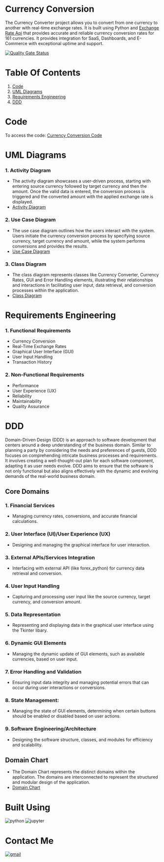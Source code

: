 # Currency Conversion
The Currency Converter project allows you to convert from one currency to another with real-time exchange rates.
It is built using Python and [Exchange Rate Api](https://www.exchangerate-api.com/) that provides accurate and reliable currency conversion rates for 161 currencies. It provides integration for SaaS, Dashboards, and E-Commerce with exceptional uptime and support.

[![Quality Gate Status](https://sonarcloud.io/api/project_badges/measure?project=karanzaveri_Currency-Conversion&metric=alert_status)](https://sonarcloud.io/summary/new_code?id=karanzaveri_Currency-Conversion)

# Table Of Contents
1. [Code](https://github.com/karanzaveri/Currency-Conversion/#code)
2. [UML Diagrams](https://github.com/karanzaveri/Currency-Conversion/#uml-diagrams)
3. [Requirements Engineering](https://github.com/karanzaveri/Currency-Conversion/#requirements-engineering)
5. [DDD](https://github.com/karanzaveri/Currency-Conversion/#ddd)

# Code
To access the code: [Currency Conversion Code](https://github.com/karanzaveri/Currency-Conversion/blob/main/Currency%20Converter.ipynb)

# UML Diagrams
### 1. Activity Diagram
* The activity diagram showcases a user-driven process, starting with entering source currency followed by target currency and then the amount. Once the valid data is entered, the conversion process is triggered and the converted amount with the applied exchange rate is displayed. 
* [Activity Diagram](https://github.com/karanzaveri/Currency-Conversion/blob/main/UML%20Diagrams/activity_diagram.png)

### 2. Use Case Diagram
* The use case diagram outlines how the users interact with the system. Users initiate the currency conversion process by specifying source currency, target currency and amount, while the system performs conversions and provides the results.
* [Use Case Diagram](https://github.com/karanzaveri/Currency-Conversion/blob/main/UML%20Diagrams/use_case_diagram.png)

### 3. Class Diagram
* The class diagram represents classes like Currency Converter, Currency Rates, GUI and Error Handling elements, illustrating their relationships and interactions in facilitating user input, data retrieval, and conversion processes within the application.
* [Class Diagram](https://github.com/karanzaveri/Currency-Conversion/blob/main/UML%20Diagrams/class_diagram.jpg)

# Requirements Engineering
### 1. Functional Requirements
* Currency Conversion
* Real-Time Exchange Rates
* Graphical User Interface (GUI)
* User Input Handling
* Transaction History

### 2. Non-Functional Requirements
* Performance
* User Experience (UX)
* Reliability
* Maintainability
* Quality Assurance

# DDD
Domain-Driven Design (DDD) is an approach to software development that centers around a deep understanding of the business domain. Similar to planning a party by considering the needs and preferences of guests, DDD focuses on comprehending intricate business processes and requirements. It involves creating a well-thought-out plan for each software component, adapting it as user needs evolve. DDD aims to ensure that the software is not only functional but also aligns effectively with the dynamic and evolving demands of the real-world business domain.

## Core Domains

### 1. Financial Services
* Managing currency rates, conversions, and accurate financial calculations.

### 2. User Interface (UI)/User Experience (UX)
* Designing and managing the graphical interface for user interaction.

### 3. External APIs/Services Integration
* Interfacing with external API (like forex_python) for currency data retrieval and conversion.

### 4. User Input Handling
* Capturing and processing user input like the source currency, target currency, and conversion amount.

### 5. Data Representation
* Representing and displaying data in the graphical user interface using the Tkinter libary.

### 6. Dynamic GUI Elements
* Managing the dynamic update of GUI elements, such as available currencies, based on user input.

### 7. Error Handling and Validation
* Ensuring input data integrity and managing potential errors that can occur during user interactions or conversions.

### 8. State Management:
* Managing the state of GUI elements, determining when certain buttons should be enabled or disabled based on user actions.

### 9. Software Engineering/Architecture
* Designing the software structure, classes, and modules for efficiency and scalability.

## Domain Chart
* The Domain Chart represents the distinct domains within the application. The domains are interconnected to represent the structured and modular design of the application.
* [Domain Chart](https://github.com/karanzaveri/Currency-Conversion/blob/main/UML%20Diagrams/domain_chart.png)

# Built Using
![python](https://img.shields.io/badge/python-3670A0?style=for-the-badge&logo=python&logoColor=ffdd54)
![jupyter](https://img.shields.io/badge/Made%20with-Jupyter-orange?style=for-the-badge&logo=Jupyter)

# Contact Me
[![gmail](https://img.shields.io/badge/Gmail-D14836?style=for-the-badge&logo=gmail&logoColor=white)](mailto:karanzaveri92@gmail.com)
